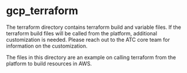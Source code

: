 # gcp_terraform

The terraform directory contains terraform build and variable files.  If the terraform build files will be called from the platform, additional customization is needed. Please reach out to the ATC core team for information on the customization.

The files in this directory are an example on calling terraform from the platform to build resources in AWS.